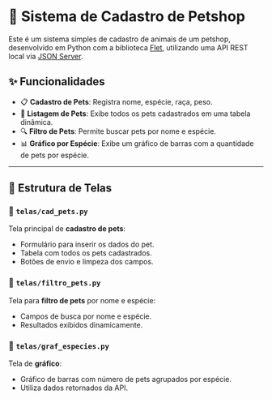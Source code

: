 # 🐾 Sistema de Cadastro de Petshop

Este é um sistema simples de cadastro de animais de um petshop, desenvolvido em Python com a biblioteca [Flet](https://flet.dev/), utilizando uma API REST local via [JSON Server](https://github.com/typicode/json-server).

## ✨ Funcionalidades

- 📋 **Cadastro de Pets**: Registra nome, espécie, raça, peso.
- 📑 **Listagem de Pets**: Exibe todos os pets cadastrados em uma tabela dinâmica.
- 🔍 **Filtro de Pets**: Permite buscar pets por nome e espécie.
- 📊 **Gráfico por Espécie**: Exibe um gráfico de barras com a quantidade de pets por espécie.

---

## 🧱 Estrutura de Telas

### 📁 `telas/cad_pets.py`
Tela principal de **cadastro de pets**:
- Formulário para inserir os dados do pet.
- Tabela com todos os pets cadastrados.
- Botões de envio e limpeza dos campos.

### 📁 `telas/filtro_pets.py`
Tela para **filtro de pets** por nome e espécie:
- Campos de busca por nome e espécie.
- Resultados exibidos dinamicamente.

### 📁 `telas/graf_especies.py`
Tela de **gráfico**:
- Gráfico de barras com número de pets agrupados por espécie.
- Utiliza dados retornados da API.
